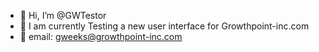 - 👋 Hi, I’m @GWTestor
- 👀 I am currently Testing a new user interface for Growthpoint-inc.com
- 💞️ email: gweeks@growthpoint-inc.com

<!---
GWTestor/GWTestor is a ✨ special ✨ repository because its `README.md` (this file) appears on your GitHub profile.
You can click the Preview link to take a look at your changes.
--->
